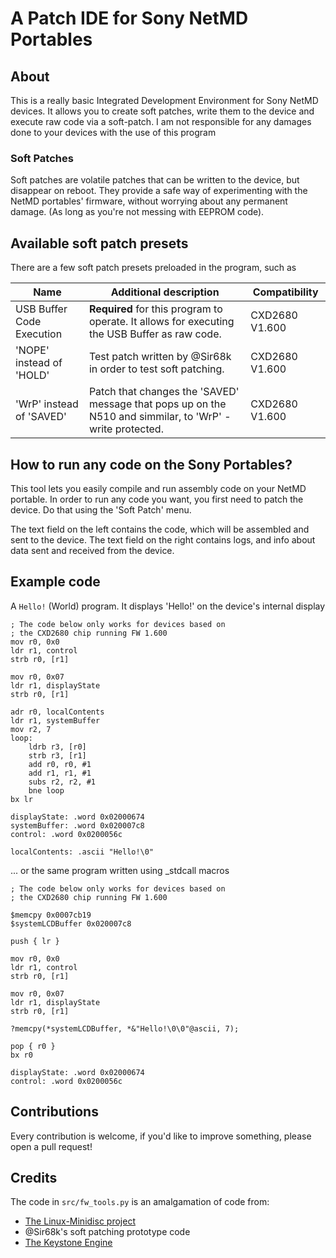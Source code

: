 # A Patch IDE for Sony NetMD Portables

## About
This is a really basic Integrated Development Environment for Sony NetMD devices.
It allows you to create soft patches, write them to the device and execute raw code via a soft-patch.
I am not responsible for any damages done to your devices with the use of this program

### Soft Patches
Soft patches are volatile patches that can be written to the device, but disappear on reboot.
They provide a safe way of experimenting with the NetMD portables' firmware, without worrying about any
permanent damage. (As long as you're not messing with EEPROM code).

## Available soft patch presets
There are a few soft patch presets preloaded in the program, such as

|         **Name**          |                                    **Additional description**                                               |  **Compatibility** |
|---------------------------|-------------------------------------------------------------------------------------------------------------|--------------------|
| USB Buffer Code Execution | **Required** for this program to operate. It allows for executing the USB Buffer as raw code.               |   CXD2680 V1.600   |
| 'NOPE' instead of 'HOLD'  | Test patch written by @Sir68k in order to test soft patching.                                               |   CXD2680 V1.600   |
| 'WrP' instead of 'SAVED'  | Patch that changes the 'SAVED' message that pops up on the N510 and simmilar, to 'WrP' - write protected.   |   CXD2680 V1.600   |

## How to run any code on the Sony Portables?
This tool lets you easily compile and run assembly code on your NetMD portable.
In order to run any code you want, you first need to patch the device. Do that using the 'Soft Patch' menu.

The text field on the left contains the code, which will be assembled and sent to the device.
The text field on the right contains logs, and info about data sent and received from the device.

## Example code

A `Hello!` (World) program. It displays 'Hello!' on the device's internal display

```armasm
; The code below only works for devices based on
; the CXD2680 chip running FW 1.600
mov r0, 0x0
ldr r1, control
strb r0, [r1]

mov r0, 0x07
ldr r1, displayState
strb r0, [r1]

adr r0, localContents
ldr r1, systemBuffer
mov r2, 7
loop:
	ldrb r3, [r0]
	strb r3, [r1]
	add r0, r0, #1
	add r1, r1, #1
	subs r2, r2, #1
	bne loop
bx lr

displayState: .word 0x02000674
systemBuffer: .word 0x020007c8
control: .word 0x0200056c

localContents: .ascii "Hello!\0"
```

... or the same program written using _stdcall macros

```
; The code below only works for devices based on
; the CXD2680 chip running FW 1.600

$memcpy 0x0007cb19
$systemLCDBuffer 0x020007c8

push { lr }

mov r0, 0x0
ldr r1, control
strb r0, [r1]

mov r0, 0x07
ldr r1, displayState
strb r0, [r1]

?memcpy(*systemLCDBuffer, *&"Hello!\0\0"@ascii, 7);

pop { r0 }
bx r0

displayState: .word 0x02000674
control: .word 0x0200056c
```

## Contributions
Every contribution is welcome, if you'd like to improve something, please open a pull request!

## Credits
The code in `src/fw_tools.py` is an amalgamation of code from:

- [The Linux-Minidisc project](https://github.com/linux-minidisc/linux-minidisc)
- @Sir68k's soft patching prototype code
- [The Keystone Engine](https://www.keystone-engine.org)

